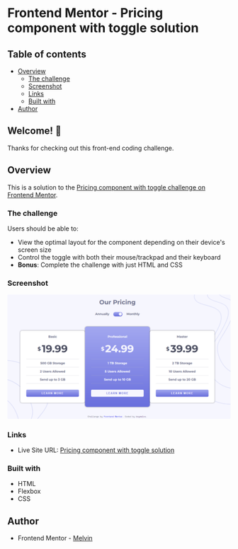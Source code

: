 # Frontend Mentor - Pricing component with toggle solution

## Table of contents

-  [Overview](#overview)
   -  [The challenge](#the-challenge)
   -  [Screenshot](#screenshot)
   -  [Links](#links)
   -  [Built with](#built-with)
-  [Author](#author)

## Welcome! 👋

Thanks for checking out this front-end coding challenge.

## Overview

This is a solution to the [Pricing component with toggle challenge on Frontend Mentor](https://www.frontendmentor.io/challenges/pricing-component-with-toggle-8vPwRMIC).

### The challenge

Users should be able to:

-  View the optimal layout for the component depending on their device's screen size
-  Control the toggle with both their mouse/trackpad and their keyboard
-  **Bonus**: Complete the challenge with just HTML and CSS

### Screenshot

![Pricing component with toggle solution](./design/desktop-design-light.png)

### Links

-  Live Site URL: [Pricing component with toggle solution](https://boymelvs.github.io/pricing-component-with-toggle-master)

### Built with

-  HTML
-  Flexbox
-  CSS

## Author

-  Frontend Mentor - [Melvin](https://www.frontendmentor.io/profile/boymelvs)
